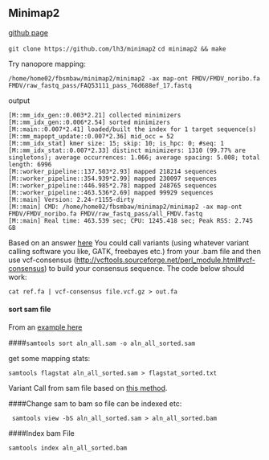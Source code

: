 ## Minimap2

[github page](https://github.com/lh3/minimap2)

`git clone https://github.com/lh3/minimap2`
`cd minimap2 && make`

Try nanopore mapping:

`/home/home02/fbsmbaw/minimap2/minimap2 -ax map-ont FMDV/FMDV_noribo.fa FMDV/raw_fastq_pass/FAQ53111_pass_76d688ef_17.fastq`

output
```
[M::mm_idx_gen::0.003*2.21] collected minimizers
[M::mm_idx_gen::0.006*2.54] sorted minimizers
[M::main::0.007*2.41] loaded/built the index for 1 target sequence(s)
[M::mm_mapopt_update::0.007*2.36] mid_occ = 52
[M::mm_idx_stat] kmer size: 15; skip: 10; is_hpc: 0; #seq: 1
[M::mm_idx_stat::0.007*2.33] distinct minimizers: 1310 (99.77% are singletons); average occurrences: 1.066; average spacing: 5.008; total length: 6996
[M::worker_pipeline::137.503*2.93] mapped 218214 sequences
[M::worker_pipeline::354.939*2.99] mapped 230097 sequences
[M::worker_pipeline::446.985*2.78] mapped 248765 sequences
[M::worker_pipeline::463.536*2.69] mapped 99929 sequences
[M::main] Version: 2.24-r1155-dirty
[M::main] CMD: /home/home02/fbsmbaw/minimap2/minimap2 -ax map-ont FMDV/FMDV_noribo.fa FMDV/raw_fastq_pass/all_FMDV.fastq
[M::main] Real time: 463.539 sec; CPU: 1245.418 sec; Peak RSS: 2.745 GB

```
Based on an answer [here](https://www.biostars.org/p/367626/#367648) You could call variants (using whatever variant calling software you like, GATK, freebayes etc.) from your .bam file and then use vcf-consensus (http://vcftools.sourceforge.net/perl_module.html#vcf-consensus) to build your consensus sequence. The code below should work:

`cat ref.fa | vcf-consensus file.vcf.gz > out.fa`



#### sort sam file

From an [example here](http://quinlanlab.org/tutorials/samtools/samtools.html#samtools-sort)

####`samtools sort aln_all.sam -o aln_all_sorted.sam`

get some mapping stats:

`samtools flagstat aln_all_sorted.sam > flagstat_sorted.txt`


Variant Call from sam file based on [this method](https://wikis.utexas.edu/display/bioiteam/Variant+calling+using+SAMtools).

####Change sam to bam so file can be indexed etc:

` samtools view -bS aln_all_sorted.sam > aln_all_sorted.bam`

####Index  bam File

`samtools index aln_all_sorted.bam`
